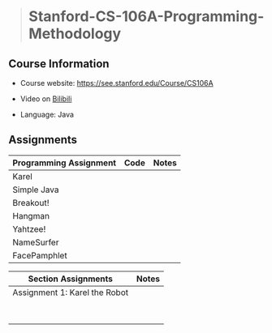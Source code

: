 > # Stanford-CS-106A-Programming-Methodology

## Course Information

* Course website: https://see.stanford.edu/Course/CS106A

* Video on [Bilibili]( https://www.bilibili.com/video/BV1jb411e7CA?from=search&seid=16540647449733479441)
* Language: Java

## Assignments

| Programming Assignment | Code | Notes |
| ---------------------- | ---- | ----- |
| Karel                  |      |       |
| Simple Java            |      |       |
| Breakout!              |      |       |
| Hangman                |      |       |
| Yahtzee!               |      |       |
| NameSurfer             |      |       |
| FacePamphlet           |      |       |



| Section Assignments           | Notes |
| ----------------------------- | ----- |
| Assignment 1: Karel the Robot |       |
|                               |       |
|                               |       |
|                               |       |
|                               |       |
|                               |       |
|                               |       |
|                               |       |
|                               |       |

